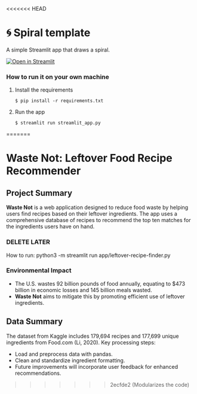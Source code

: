 <<<<<<< HEAD
# 🌀 Spiral template

A simple Streamlit app that draws a spiral. 

[![Open in Streamlit](https://static.streamlit.io/badges/streamlit_badge_black_white.svg)](https://basic-template.streamlit.app/)

### How to run it on your own machine

1. Install the requirements

   ```
   $ pip install -r requirements.txt
   ```

2. Run the app

   ```
   $ streamlit run streamlit_app.py
   ```
=======
# Waste Not: Leftover Food Recipe Recommender

## Project Summary

**Waste Not** is a web application designed to reduce food waste by helping users find recipes based on their leftover ingredients. The app uses a comprehensive database of recipes to recommend the top ten matches for the ingredients users have on hand.

### DELETE LATER 
How to run:  python3 -m streamlit run app/leftover-recipe-finder.py

### Environmental Impact
- The U.S. wastes 92 billion pounds of food annually, equating to $473 billion in economic losses and 145 billion meals wasted.
- **Waste Not** aims to mitigate this by promoting efficient use of leftover ingredients.

## Data Summary

The dataset from Kaggle includes 179,694 recipes and 177,699 unique ingredients from Food.com (Li, 2020). Key processing steps:
- Load and preprocess data with pandas.
- Clean and standardize ingredient formatting.
- Future improvements will incorporate user feedback for enhanced recommendations.
>>>>>>> 2ecfde2 (Modularizes the code)
